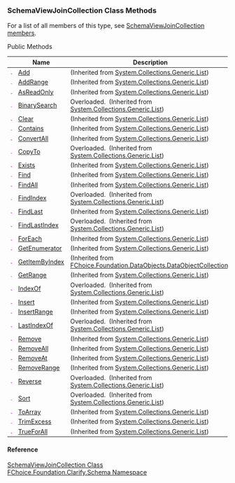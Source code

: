 ﻿### SchemaViewJoinCollection Class Methods

For a list of all members of this type, see [SchemaViewJoinCollection members](fcSDK~FChoice.Foundation.Clarify.Schema.SchemaViewJoinCollection_members.md).

Public Methods

|   | Name | Description |
| --- | --- | --- |
| ![Public Method](dotnetimages/publicMethod.png) | [Add](#) | (Inherited from [System.Collections.Generic.List<SchemaViewJoin>](#)) |
| ![Public Method](dotnetimages/publicMethod.png) | [AddRange](#) | (Inherited from [System.Collections.Generic.List<SchemaViewJoin>](#)) |
| ![Public Method](dotnetimages/publicMethod.png) | [AsReadOnly](#) | (Inherited from [System.Collections.Generic.List<SchemaViewJoin>](#)) |
| ![Public Method](dotnetimages/publicMethod.png) | [BinarySearch](#) | Overloaded.  (Inherited from [System.Collections.Generic.List<SchemaViewJoin>](#)) |
| ![Public Method](dotnetimages/publicMethod.png) | [Clear](#) | (Inherited from [System.Collections.Generic.List<SchemaViewJoin>](#)) |
| ![Public Method](dotnetimages/publicMethod.png) | [Contains](#) | (Inherited from [System.Collections.Generic.List<SchemaViewJoin>](#)) |
| ![Public Method](dotnetimages/publicMethod.png) | [ConvertAll](#) | (Inherited from [System.Collections.Generic.List<SchemaViewJoin>](#)) |
| ![Public Method](dotnetimages/publicMethod.png) | [CopyTo](#) | Overloaded.  (Inherited from [System.Collections.Generic.List<SchemaViewJoin>](#)) |
| ![Public Method](dotnetimages/publicMethod.png) | [Exists](#) | (Inherited from [System.Collections.Generic.List<SchemaViewJoin>](#)) |
| ![Public Method](dotnetimages/publicMethod.png) | [Find](#) | (Inherited from [System.Collections.Generic.List<SchemaViewJoin>](#)) |
| ![Public Method](dotnetimages/publicMethod.png) | [FindAll](#) | (Inherited from [System.Collections.Generic.List<SchemaViewJoin>](#)) |
| ![Public Method](dotnetimages/publicMethod.png) | [FindIndex](#) | Overloaded.  (Inherited from [System.Collections.Generic.List<SchemaViewJoin>](#)) |
| ![Public Method](dotnetimages/publicMethod.png) | [FindLast](#) | (Inherited from [System.Collections.Generic.List<SchemaViewJoin>](#)) |
| ![Public Method](dotnetimages/publicMethod.png) | [FindLastIndex](#) | Overloaded.  (Inherited from [System.Collections.Generic.List<SchemaViewJoin>](#)) |
| ![Public Method](dotnetimages/publicMethod.png) | [ForEach](#) | (Inherited from [System.Collections.Generic.List<SchemaViewJoin>](#)) |
| ![Public Method](dotnetimages/publicMethod.png) | [GetEnumerator](#) | (Inherited from [System.Collections.Generic.List<SchemaViewJoin>](#)) |
| ![Public Method](dotnetimages/publicMethod.png) | [GetItemByIndex](fcSDK~FChoice.Foundation.DataObjects.DataObjectCollection`1~GetItemByIndex.md) | (Inherited from [FChoice.Foundation.DataObjects.DataObjectCollection<SchemaViewJoin>](fcSDK~FChoice.Foundation.DataObjects.DataObjectCollection`1.md)) |
| ![Public Method](dotnetimages/publicMethod.png) | [GetRange](#) | (Inherited from [System.Collections.Generic.List<SchemaViewJoin>](#)) |
| ![Public Method](dotnetimages/publicMethod.png) | [IndexOf](#) | Overloaded.  (Inherited from [System.Collections.Generic.List<SchemaViewJoin>](#)) |
| ![Public Method](dotnetimages/publicMethod.png) | [Insert](#) | (Inherited from [System.Collections.Generic.List<SchemaViewJoin>](#)) |
| ![Public Method](dotnetimages/publicMethod.png) | [InsertRange](#) | (Inherited from [System.Collections.Generic.List<SchemaViewJoin>](#)) |
| ![Public Method](dotnetimages/publicMethod.png) | [LastIndexOf](#) | Overloaded.  (Inherited from [System.Collections.Generic.List<SchemaViewJoin>](#)) |
| ![Public Method](dotnetimages/publicMethod.png) | [Remove](#) | (Inherited from [System.Collections.Generic.List<SchemaViewJoin>](#)) |
| ![Public Method](dotnetimages/publicMethod.png) | [RemoveAll](#) | (Inherited from [System.Collections.Generic.List<SchemaViewJoin>](#)) |
| ![Public Method](dotnetimages/publicMethod.png) | [RemoveAt](#) | (Inherited from [System.Collections.Generic.List<SchemaViewJoin>](#)) |
| ![Public Method](dotnetimages/publicMethod.png) | [RemoveRange](#) | (Inherited from [System.Collections.Generic.List<SchemaViewJoin>](#)) |
| ![Public Method](dotnetimages/publicMethod.png) | [Reverse](#) | Overloaded.  (Inherited from [System.Collections.Generic.List<SchemaViewJoin>](#)) |
| ![Public Method](dotnetimages/publicMethod.png) | [Sort](#) | Overloaded.  (Inherited from [System.Collections.Generic.List<SchemaViewJoin>](#)) |
| ![Public Method](dotnetimages/publicMethod.png) | [ToArray](#) | (Inherited from [System.Collections.Generic.List<SchemaViewJoin>](#)) |
| ![Public Method](dotnetimages/publicMethod.png) | [TrimExcess](#) | (Inherited from [System.Collections.Generic.List<SchemaViewJoin>](#)) |
| ![Public Method](dotnetimages/publicMethod.png) | [TrueForAll](#) | (Inherited from [System.Collections.Generic.List<SchemaViewJoin>](#)) |





#### Reference

[SchemaViewJoinCollection Class](fcSDK~FChoice.Foundation.Clarify.Schema.SchemaViewJoinCollection.md)  
[FChoice.Foundation.Clarify.Schema Namespace](fcSDK~FChoice.Foundation.Clarify.Schema_namespace.md)
